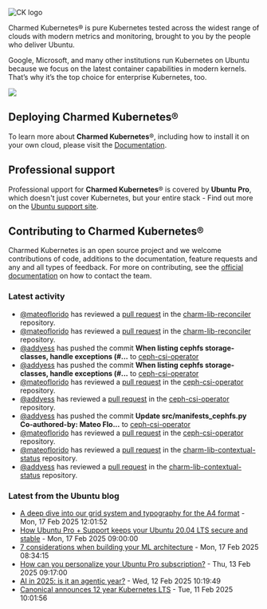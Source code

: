 ![CK logo](https://assets.ubuntu.com/v1/451d4cf4-Charmed+Kubernetes_RGB_onWhite_2022.svg)

Charmed Kubernetes® is pure Kubernetes tested across the widest range of clouds with modern metrics and monitoring, brought to you by the people who deliver Ubuntu.

Google, Microsoft, and many other institutions run Kubernetes on Ubuntu because we focus on the latest container capabilities in modern kernels. That’s why it’s the top choice for enterprise Kubernetes, too.

![](https://assets.ubuntu.com/v1/843c77b6-juju-at-a-glace.svg)

## Deploying Charmed Kubernetes®

To learn more about **Charmed Kubernetes**®, including how to install it on your own cloud, please visit the [Documentation][docs].

## Professional support

Professional upport for **Charmed Kubernetes**® is covered by **Ubuntu Pro**, which doesn't just cover Kubernetes, but your entire stack - Find out more on the [Ubuntu support site](https://ubuntu.com/support).

## Contributing to Charmed Kubernetes®

Charmed Kubernetes is an open source project and we welcome contributions of code, additions to the documentation, feature requests and any and all types of feedback. For more on contributing, see the [official documentation][get-in-touch] on how to contact the team.

<!-- LINKS -->
[docs]: https://ubuntu.com/kubernetes/docs
[get-in-touch]: https://ubuntu.com/kubernetes/docs/get-in-touch

### Latest activity

<!-- activity starts -->
 - [@mateoflorido](https://github.com/mateoflorido) has reviewed a [pull request](https://github.com/charmed-kubernetes/charm-lib-reconciler/pull/5) in the [charm-lib-reconciler](https://github.com/charmed-kubernetes/charm-lib-reconciler) repository.
 - [@mateoflorido](https://github.com/mateoflorido) has reviewed a [pull request](https://github.com/charmed-kubernetes/charm-lib-reconciler/pull/5) in the [charm-lib-reconciler](https://github.com/charmed-kubernetes/charm-lib-reconciler) repository.
 - [@addyess](https://github.com/addyess) has pushed the commit **When listing cephfs storage-classes, handle exceptions (#...** to [ceph-csi-operator](https://github.com/charmed-kubernetes/ceph-csi-operator)
 - [@addyess](https://github.com/addyess) has pushed the commit **When listing cephfs storage-classes, handle exceptions (#...** to [ceph-csi-operator](https://github.com/charmed-kubernetes/ceph-csi-operator)
 - [@mateoflorido](https://github.com/mateoflorido) has reviewed a [pull request](https://github.com/charmed-kubernetes/ceph-csi-operator/pull/40) in the [ceph-csi-operator](https://github.com/charmed-kubernetes/ceph-csi-operator) repository.
 - [@addyess](https://github.com/addyess) has reviewed a [pull request](https://github.com/charmed-kubernetes/ceph-csi-operator/pull/40) in the [ceph-csi-operator](https://github.com/charmed-kubernetes/ceph-csi-operator) repository.
 - [@addyess](https://github.com/addyess) has pushed the commit **Update src/manifests_cephfs.py  Co-authored-by: Mateo Flo...** to [ceph-csi-operator](https://github.com/charmed-kubernetes/ceph-csi-operator)
 - [@mateoflorido](https://github.com/mateoflorido) has reviewed a [pull request](https://github.com/charmed-kubernetes/ceph-csi-operator/pull/40) in the [ceph-csi-operator](https://github.com/charmed-kubernetes/ceph-csi-operator) repository.
 - [@mateoflorido](https://github.com/mateoflorido) has reviewed a [pull request](https://github.com/charmed-kubernetes/charm-lib-contextual-status/pull/4) in the [charm-lib-contextual-status](https://github.com/charmed-kubernetes/charm-lib-contextual-status) repository.
 - [@addyess](https://github.com/addyess) has reviewed a [pull request](https://github.com/charmed-kubernetes/charm-lib-contextual-status/pull/4) in the [charm-lib-contextual-status](https://github.com/charmed-kubernetes/charm-lib-contextual-status) repository.
<!-- activity ends -->

<!-- roadmap starts -->

<!-- roadmap ends -->

### Latest from the Ubuntu blog

<!-- blog starts -->
* [A deep dive into our grid system and typography for the A4 format](https://ubuntu.com//blog/a-look-under-the-hood-of-our-grid-system-and-typography-for-the-a4-format) - Mon, 17 Feb 2025 12:01:52 
* [How Ubuntu Pro + Support keeps your Ubuntu 20.04 LTS secure and stable](https://ubuntu.com//blog/20-04-support-how-ubuntu-pro-support-keeps-your-ubuntu-20-04-lts-secure-and-stable) - Mon, 17 Feb 2025 09:00:00 
* [7 considerations when building your ML architecture](https://ubuntu.com//blog/7-considerations-ml-architecture) - Mon, 17 Feb 2025 08:34:15 
* [How can you personalize your Ubuntu Pro subscription?](https://ubuntu.com//blog/how-can-you-personalize-your-ubuntu-pro-subscription) - Thu, 13 Feb 2025 09:17:00 
* [AI in 2025: is it an agentic year?](https://ubuntu.com//blog/ai-in-2025-is-it-an-agentic-year) - Wed, 12 Feb 2025 10:19:49 
* [Canonical announces 12 year Kubernetes LTS](https://ubuntu.com//blog/12-year-lts-for-kubernetes) - Tue, 11 Feb 2025 10:01:56 
<!-- blog ends -->
